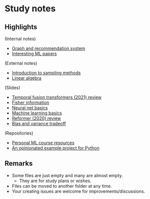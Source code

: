 # Study notes

## Highlights

(Internal notes)

- [Graph and recommendation system](ml/graph-and-recommendation-system.md)
- [Interesting ML papers](ml/interesting-ml-papers.md)

(External notes)

- [Introduction to sampling methods](https://hotohoto.github.io/ai/2019/05/02/introduction-to-sampling-methods/)
- [Linear algebra](https://hotohoto.github.io/ai/2019/05/20/linear-algebra/)

(Slides)

- [Temporal fusion transformers (2021) review](https://docs.google.com/presentation/d/1Ir3vWonKYXJsnp4WeYeUKJH_uFgGOSv9fXgjXME8nzE/edit?usp=sharing)
- [Fisher information](https://docs.google.com/presentation/d/1__8H1fGqLudQ0KWtEbNPaBu7Mr8R4f8i0Y3Om4OlzdU/edit?usp=sharing)
- [Neural net basics](https://docs.google.com/presentation/d/1N83WW4YqxC5xOTTGOYgBcEBECRVlsancWExdvVXhxBc/edit?usp=sharing)
- [Machine learning basics](https://docs.google.com/presentation/d/11kGmnjAMNLbav-Gpm6RFCMtMpKYWhB-h8zYgyy5kOSM/edit?usp=sharing)
- [Reformer (2020) review](https://docs.google.com/presentation/d/1m4i6fd-bWHKBQiOg01W0la3UZTr9mhdbGjQMhIZeWDc/edit?usp=sharing)
- [Bias and variance tradeoff](https://docs.google.com/presentation/d/19DAuq_Vs5ds4eTbK5seccQJ0pDSosIGCxdfMsqFkCaU/edit?usp=sharing)

(Repositories)

- [Personal ML course resources](https://github.com/hotohoto/ml_course)
- [An opinionated example project for Python](https://github.com/hotohoto/python-example-project)

## Remarks

- Some files are just empty and many are almost empty.
  - They are for study plans or wishes.
- Files can be moved to another folder at any time.
- Your creating issues are welcome for improvements/discussions.

